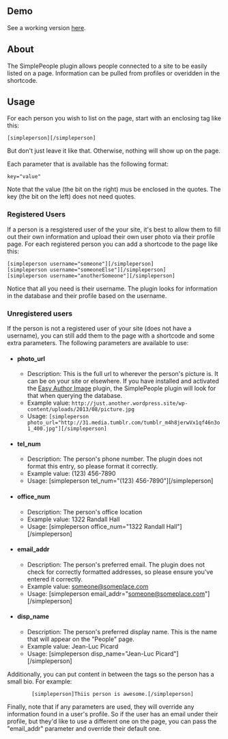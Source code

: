 ## Demo

See a working version [here](http://cn.asc.upenn.edu/?page_id=13).

## About

The SimplePeople plugin allows people connected to a site to be easily listed on a page. Information can be pulled from profiles or overidden in the shortcode.

## Usage

For each person you wish to list on the page, start with an enclosing tag like this:


    [simpleperson][/simpleperson]

But don't just leave it like that. Otherwise, nothing will show up on the page.

Each parameter that is available has the following format:


    key="value"


Note that the value (the bit on the right) mus be enclosed in the quotes. The key (the bit on the left) does not need quotes.

### Registered Users

If a person is a resgistered user of the your site, it's best to allow them to fill out their own information and upload their own user photo via their profile page. For each registered person you can add a shortcode to the page like this:


    [simpleperson username="someone"][/simpleperson]
    [simpleperson username="someoneElse"][/simpleperson]
    [simpleperson username="anotherSomeone"][/simpleperson]


Notice that all you need is their username. The plugin looks for information in the database and their profile based on the username.

### Unregistered users

If the person is not a registered user of your site (does not have a username), you can still add them to the page with a shortcode and some extra parameters. The following parameters are available to use:

  * #### photo_url

    * Description: This is the full url to wherever the person's picture is. It can be on your site or elsewhere. If you have installed and activated the [Easy Author Image][2] plugin, the SimplePeople plugin will look for that when querying the database.
    * Example value: `http://just.another.wordpress.site/wp-content/uploads/2013/08/picture.jpg`
    * Usage: `[simpleperson photo_url="http://31.media.tumblr.com/tumblr_m4h8jerwVx1qf46n3o1_400.jpg"][/simpleperson]`
  * #### tel_num

    * Description: The person's phone number. The plugin does not format this entry, so please format it correctly.
    * Example value: (123) 456-7890
    * Usage: [simpleperson tel_num="(123) 456-7890"][/simpleperson]
  * #### office_num

    * Description: The person's office location
    * Example value: 1322 Randall Hall
    * Usage: [simpleperson office_num="1322 Randall Hall"][/simpleperson]
  * #### email_addr

    * Description: The person's preferred email. The plugin does not check for correctly formatted addresses, so please ensure you've entered it correctly.
    * Example value: someone@someplace.com
    * Usage: [simpleperson email_addr="someone@someplace.com"][/simpleperson]
  * #### disp_name

    * Description: The person's preferred display name. This is the name that will appear on the "People" page.
    * Example value: Jean-Luc Picard
    * Usage: [simpleperson disp_name="Jean-Luc Picard"][/simpleperson]

Additionally, you can put content in between the tags so the person has a small bio. For example:


            [simpleperson]Thiis person is awesome.[/simpleperson]


Finally, note that if any parameters are used, they will override any information found in a user's profile. So if the user has an email under their profile, but they'd like to use a different one on the page, you can pass the "email_addr" parameter and override their default one.

   [1]: http://cn.asc.upenn.edu/?page_id=13
   [2]: http://wordpress.org/plugins/easy-author-image/ (Easy Author Image)
  
